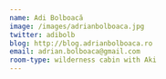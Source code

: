 ```yaml
---
name: Adi Bolboacă
image: /images/adrianbolboaca.jpg 
twitter: adibolb
blog: http://blog.adrianbolboaca.ro
email: adrian.bolboaca@gmail.com
room-type: wilderness cabin with Aki
---
```



